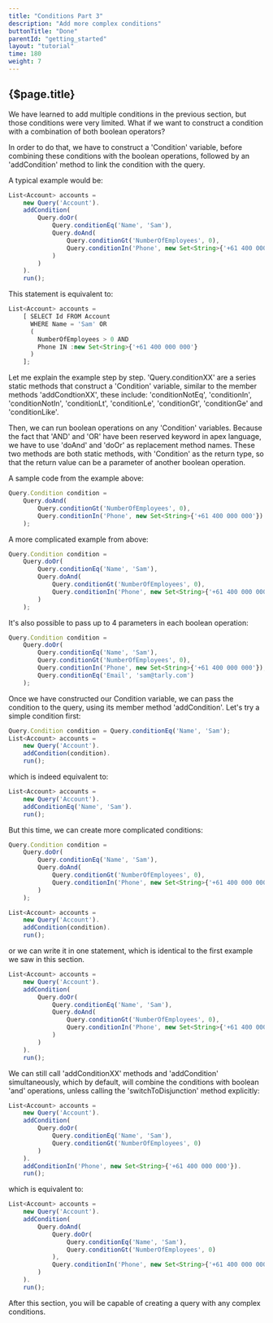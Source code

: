 ```yaml
---
title: "Conditions Part 3"
description: "Add more complex conditions"
buttonTitle: "Done"
parentId: "getting_started"
layout: "tutorial"
time: 180
weight: 7
---
```


## {$page.title}

We have learned to add multiple conditions in the previous section, but
those conditions were very limited. What if we want to construct a condition
with a combination of both boolean operators? 

In order to do that, we have to construct a 'Condition' variable, before
combining these conditions with the boolean operations, followed by an
'addCondition' method to link the condition with the query.

A typical example would be:

```javascript
List<Account> accounts =
    new Query('Account').
    addCondition(
        Query.doOr(
            Query.conditionEq('Name', 'Sam'),
            Query.doAnd(
                Query.conditionGt('NumberOfEmployees', 0),
                Query.conditionIn('Phone', new Set<String>{'+61 400 000 000'})
            )
        )
    ).
    run();
```

This statement is equivalent to:

```javascript
List<Account> accounts =
    [ SELECT Id FROM Account
      WHERE Name = 'Sam' OR
      (
        NumberOfEmployees > 0 AND
        Phone IN :new Set<String>{'+61 400 000 000'}
      )
    ];
```

Let me explain the example step by step. 'Query.conditionXX' are a series
static methods that construct a 'Condition' variable, similar to the member
methods 'addCondtionXX', these include:
'conditionNotEq',
'conditionIn',
'conditionNotIn',
'conditionLt',
'conditionLe',
'conditionGt',
'conditionGe' and
'conditionLike'.

Then, we can run boolean operations on any 'Condition' variables. Because the
fact that 'AND' and 'OR' have been reserved keyword in apex language, we have
to use 'doAnd' and 'doOr' as replacement method names. These two methods are
both static methods, with 'Condition' as the return type, so that the return
value can be a parameter of another boolean operation.

A sample code from the example above:

```javascript
Query.Condition condition =
    Query.doAnd(
        Query.conditionGt('NumberOfEmployees', 0),
        Query.conditionIn('Phone', new Set<String>{'+61 400 000 000'})
    );
```

A more complicated example from above:

```javascript
Query.Condition condition =
    Query.doOr(
        Query.conditionEq('Name', 'Sam'),
        Query.doAnd(
            Query.conditionGt('NumberOfEmployees', 0),
            Query.conditionIn('Phone', new Set<String>{'+61 400 000 000'})
        )
    );
```

It's also possible to pass up to 4 parameters in each boolean operation:

```javascript
Query.Condition condition =
    Query.doOr(
        Query.conditionEq('Name', 'Sam'),
        Query.conditionGt('NumberOfEmployees', 0),
        Query.conditionIn('Phone', new Set<String>{'+61 400 000 000'}),
        Query.conditionEq('Email', 'sam@tarly.com')
    );
```

Once we have constructed our Condition variable, we can pass the condition to
the query, using its member method 'addCondition'. Let's try a simple
condition first:

```javascript
Query.Condition condition = Query.conditionEq('Name', 'Sam');
List<Account> accounts =
    new Query('Account').
    addCondition(condition).
    run();
```

which is indeed equivalent to:

```javascript
List<Account> accounts =
    new Query('Account').
    addConditionEq('Name', 'Sam').
    run();
```

But this time, we can create more complicated conditions:

```javascript
Query.Condition condition =
    Query.doOr(
        Query.conditionEq('Name', 'Sam'),
        Query.doAnd(
            Query.conditionGt('NumberOfEmployees', 0),
            Query.conditionIn('Phone', new Set<String>{'+61 400 000 000'})
        )
    );

List<Account> accounts =
    new Query('Account').
    addCondition(condition).
    run();
```

or we can write it in one statement, which is identical to the first example
we saw in this section.

```javascript
List<Account> accounts =
    new Query('Account').
    addCondition(
        Query.doOr(
            Query.conditionEq('Name', 'Sam'),
            Query.doAnd(
                Query.conditionGt('NumberOfEmployees', 0),
                Query.conditionIn('Phone', new Set<String>{'+61 400 000 000'})
            )
        )
    ).
    run();
```

We can still call 'addConditionXX' methods and 'addCondition' simultaneously,
which by default, will combine the conditions with boolean 'and' operations,
unless calling the 'switchToDisjunction' method explicitly:

```javascript
List<Account> accounts =
    new Query('Account').
    addCondition(
        Query.doOr(
            Query.conditionEq('Name', 'Sam'),
            Query.conditionGt('NumberOfEmployees', 0)
        )
    ).
    addConditionIn('Phone', new Set<String>{'+61 400 000 000'}).
    run();
```

which is equivalent to:

```javascript
List<Account> accounts =
    new Query('Account').
    addCondition(
        Query.doAnd(
            Query.doOr(
                Query.conditionEq('Name', 'Sam'),
                Query.conditionGt('NumberOfEmployees', 0)
            ),
            Query.conditionIn('Phone', new Set<String>{'+61 400 000 000'})
        )
    ).
    run();
```

After this section, you will be capable of creating a query with any complex
conditions.
